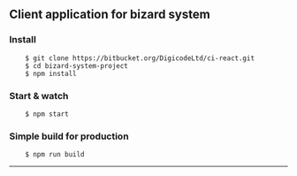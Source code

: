 ## Client application for bizard system

### Install
```
    $ git clone https://bitbucket.org/DigicodeLtd/ci-react.git
    $ cd bizard-system-project
    $ npm install
```

### Start & watch
```
    $ npm start
```

### Simple build for production
```
    $ npm run build
```
---